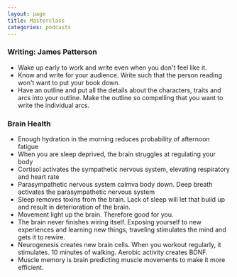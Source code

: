 ```yaml
---
layout: page
title: Masterclass
categories: podcasts
---
```


### Writing: James Patterson
 * Wake up early to work and write even when you don't feel like it.
 * Know and write for your audience. Write such that the person reading won't want to put your book down.
 * Have an outline and put all the details about the characters, traits and arcs into your outline. Make the outline so compelling that you want to write the individual arcs.

### Brain Health
 * Enough hydration in the morning reduces probability of afternoon fatigue 
 * When you are sleep deprived, the brain struggles at regulating your body 
 * Cortisol activates the sympathetic nervous system, elevating respiratory and heart rate
 * Parasympathetic nervous system calmva body down. Deep breath activates the parasympathetic nervous system 
 * Sleep removes toxins from the brain. Lack of sleep will let that build up and result in deterioration of the brain.
 * Movement light up the brain. Therefore good for you.
 * The brain never finishes wiring itself. Exposing yourself to new experiences and learning new things, traveling stimulates the mind and gets it to rewire.
 * Neurogenesis creates new brain cells. When you workout regularly, it stimulates. 10 minutes of walking. Aerobic activity creates BDNF. 
 * Muscle memory is brain predicting muscle movements to make it more efficient.
